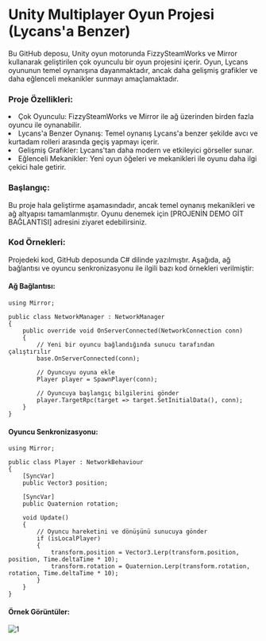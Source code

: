 # Unity Multiplayer Oyun Projesi (Lycans'a Benzer)

Bu GitHub deposu, Unity oyun motorunda FizzySteamWorks ve Mirror kullanarak geliştirilen çok oyunculu bir oyun projesini içerir.
Oyun, Lycans oyununun temel oynanışına dayanmaktadır, ancak daha gelişmiş grafikler ve daha eğlenceli mekanikler sunmayı amaçlamaktadır.

### Proje Özellikleri:

<li> Çok Oyunculu: FizzySteamWorks ve Mirror ile ağ üzerinden birden fazla oyuncu ile oynanabilir.
<li> Lycans'a Benzer Oynanış: Temel oynanış Lycans'a benzer şekilde avcı ve kurtadam rolleri arasında geçiş yapmayı içerir.
<li> Gelişmiş Grafikler: Lycans'tan daha modern ve etkileyici görseller sunar.
<li> Eğlenceli Mekanikler: Yeni oyun öğeleri ve mekanikleri ile oyunu daha ilgi çekici hale getirir.

### Başlangıç:

Bu proje hala geliştirme aşamasındadır, ancak temel oynanış mekanikleri ve ağ altyapısı tamamlanmıştır. Oyunu denemek için [PROJENİN DEMO GİT BAĞLANTISI] adresini ziyaret edebilirsiniz.

### Kod Örnekleri:

Projedeki kod, GitHub deposunda C# dilinde yazılmıştır. Aşağıda, ağ bağlantısı ve oyuncu senkronizasyonu ile ilgili bazı kod örnekleri verilmiştir:

#### Ağ Bağlantısı:

```
using Mirror;

public class NetworkManager : NetworkManager
{
    public override void OnServerConnected(NetworkConnection conn)
    {
        // Yeni bir oyuncu bağlandığında sunucu tarafından çalıştırılır
        base.OnServerConnected(conn);

        // Oyuncuyu oyuna ekle
        Player player = SpawnPlayer(conn);

        // Oyuncuya başlangıç bilgilerini gönder
        player.TargetRpc(target => target.SetInitialData(), conn);
    }
}
```
#### Oyuncu Senkronizasyonu:
```
using Mirror;

public class Player : NetworkBehaviour
{
    [SyncVar]
    public Vector3 position;

    [SyncVar]
    public Quaternion rotation;

    void Update()
    {
        // Oyuncu hareketini ve dönüşünü sunucuya gönder
        if (isLocalPlayer)
        {
            transform.position = Vector3.Lerp(transform.position, position, Time.deltaTime * 10);
            transform.rotation = Quaternion.Lerp(transform.rotation, rotation, Time.deltaTime * 10);
        }
    }
}
```
#### Örnek Görüntüler:

![1](https://github.com/Gadaffi508/Lycans-Multiplayer/assets/121219831/a9e7333f-23a1-4894-9765-05f976d1d9d2)

